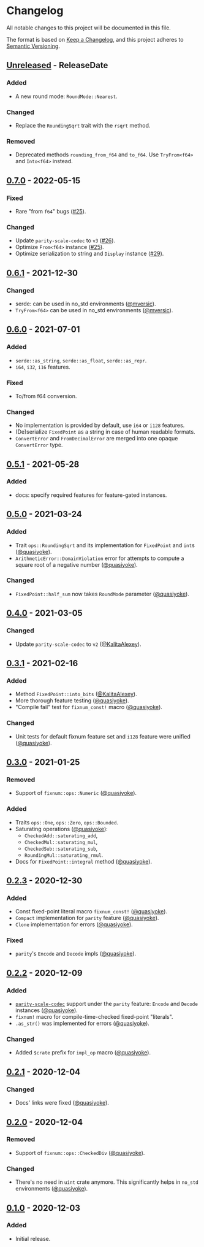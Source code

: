 # Changelog
All notable changes to this project will be documented in this file.

The format is based on [Keep a Changelog](https://keepachangelog.com/en/1.0.0/),
and this project adheres to [Semantic Versioning](https://semver.org/spec/v2.0.0.html).

<!-- next-header -->

## [Unreleased] - ReleaseDate
### Added
- A new round mode: `RoundMode::Nearest`.

### Changed
- Replace the `RoundingSqrt` trait with the `rsqrt` method.

### Removed
- Deprecated methods `rounding_from_f64` and `to_f64`. Use `TryFrom<f64>` and `Into<f64>` instead.

## [0.7.0] - 2022-05-15
### Fixed
- Rare "from `f64`" bugs ([#25]).

### Changed
- Update `parity-scale-codec` to `v3` ([#26]).
- Optimize `From<f64>` instance ([#25]).
- Optimize serialization to string and `Display` instance ([#29]).

[#25]: https://github.com/loyd/fixnum/pull/25
[#26]: https://github.com/loyd/fixnum/issues/26
[#29]: https://github.com/loyd/fixnum/pull/29

## [0.6.1] - 2021-12-30
### Changed
- serde: can be used in no_std environments ([@mversic](https://github.com/mversic)).
- `TryFrom<f64>` can be used in no_std environments ([@mversic](https://github.com/mversic)).

## [0.6.0] - 2021-07-01
### Added
- `serde::as_string`, `serde::as_float`, `serde::as_repr`.
- `i64`, `i32`, `i16` features.

### Fixed
- To/from f64 conversion.

### Changed
- No implementation is provided by default, use `i64` or `i128` features.
- (De)serialize `FixedPoint` as a string in case of human readable formats.
- `ConvertError` and `FromDecimalError` are merged into one opaque `ConvertError` type.

## [0.5.1] - 2021-05-28
### Added
- docs: specify required features for feature-gated instances.

## [0.5.0] - 2021-03-24
### Added
- Trait `ops::RoundingSqrt` and its implementation for `FixedPoint` and `int`s ([@quasiyoke](https://github.com/quasiyoke)).
- `ArithmeticError::DomainViolation` error for attempts to compute a square root of a negative number ([@quasiyoke](https://github.com/quasiyoke)).

### Changed
- `FixedPoint::half_sum` now takes `RoundMode` parameter ([@quasiyoke](https://github.com/quasiyoke)).

## [0.4.0] - 2021-03-05
### Changed
- Update `parity-scale-codec` to `v2` ([@KalitaAlexey](https://github.com/KalitaAlexey)).

## [0.3.1] - 2021-02-16
### Added
- Method `FixedPoint::into_bits` ([@KalitaAlexey](https://github.com/KalitaAlexey)).
- More thorough feature testing ([@quasiyoke](https://github.com/quasiyoke)).
- "Compile fail" test for `fixnum_const!` macro ([@quasiyoke](https://github.com/quasiyoke)).

### Changed
- Unit tests for default fixnum feature set and `i128` feature were unified ([@quasiyoke](https://github.com/quasiyoke)).

## [0.3.0] - 2021-01-25
### Removed
- Support of `fixnum::ops::Numeric` ([@quasiyoke](https://github.com/quasiyoke)).

### Added
- Traits `ops::One`, `ops::Zero`, `ops::Bounded`.
- Saturating operations ([@quasiyoke](https://github.com/quasiyoke)):
  - `CheckedAdd::saturating_add`,
  - `CheckedMul::saturating_mul`,
  - `CheckedSub::saturating_sub`,
  - `RoundingMul::saturating_rmul`.
- Docs for `FixedPoint::integral` method ([@quasiyoke](https://github.com/quasiyoke)).

## [0.2.3] - 2020-12-30
### Added
- Const fixed-point literal macro `fixnum_const!` ([@quasiyoke](https://github.com/quasiyoke)).
- `Compact` implementation for `parity` feature ([@quasiyoke](https://github.com/quasiyoke)).
- `Clone` implementation for errors ([@quasiyoke](https://github.com/quasiyoke)).

### Fixed
- `parity`'s `Encode` and `Decode` impls ([@quasiyoke](https://github.com/quasiyoke)).

## [0.2.2] - 2020-12-09
### Added
- [`parity-scale-codec`](https://docs.rs/parity-scale-codec) support under the `parity` feature: `Encode` and `Decode` instances ([@quasiyoke](https://github.com/quasiyoke)).
- `fixnum!` macro for compile-time-checked fixed-point "literals".
- `.as_str()` was implemented for errors ([@quasiyoke](https://github.com/quasiyoke)).

### Changed
- Added `$crate` prefix for `impl_op` macro ([@quasiyoke](https://github.com/quasiyoke)).

## [0.2.1] - 2020-12-04
### Changed
- Docs' links were fixed ([@quasiyoke](https://github.com/quasiyoke)).

## [0.2.0] - 2020-12-04
### Removed
- Support of `fixnum::ops::CheckedDiv` ([@quasiyoke](https://github.com/quasiyoke)).

### Changed
- There's no need in `uint` crate anymore. This significantly helps in `no_std` environments ([@quasiyoke](https://github.com/quasiyoke)).

## [0.1.0] - 2020-12-03
### Added
- Initial release.

<!-- next-url -->
[Unreleased]: https://github.com/loyd/fixnum/compare/v0.7.0...HEAD
[0.7.0]: https://github.com/loyd/fixnum/compare/v0.6.1...v0.7.0
[0.6.1]: https://github.com/loyd/fixnum/compare/v0.6.0...v0.6.1
[0.6.0]: https://github.com/loyd/fixnum/compare/v0.5.1...v0.6.0
[0.5.1]: https://github.com/loyd/fixnum/compare/v0.5.0...v0.5.1
[0.5.0]: https://github.com/loyd/fixnum/compare/v0.4.0...v0.5.0
[0.4.0]: https://github.com/loyd/fixnum/compare/v0.3.1...v0.4.0
[0.3.1]: https://github.com/loyd/fixnum/compare/v0.3.0...v0.3.1
[0.3.0]: https://github.com/loyd/fixnum/compare/v0.2.3...v0.3.0
[0.2.3]: https://github.com/loyd/fixnum/compare/v0.2.2...v0.2.3
[0.2.2]: https://github.com/loyd/fixnum/compare/v0.2.1...v0.2.2
[0.2.1]: https://github.com/loyd/fixnum/compare/v0.2.0...v0.2.1
[0.2.0]: https://github.com/loyd/fixnum/compare/v0.1.0...v0.2.0
[0.1.0]: https://github.com/loyd/fixnum/releases/tag/v0.1.0

